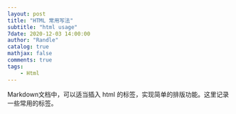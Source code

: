 ```yaml
---
layout: post
title: "HTML 常用写法"
subtitle: "html usage"
7date: 2020-12-03 14:00:00
author: "Randle"
catalog: true
mathjax: false
comments: true
tags:
    - Html
---
```


Markdown文档中，可以适当插入 html 的标签，实现简单的排版功能。这里记录一些常用的标签。


